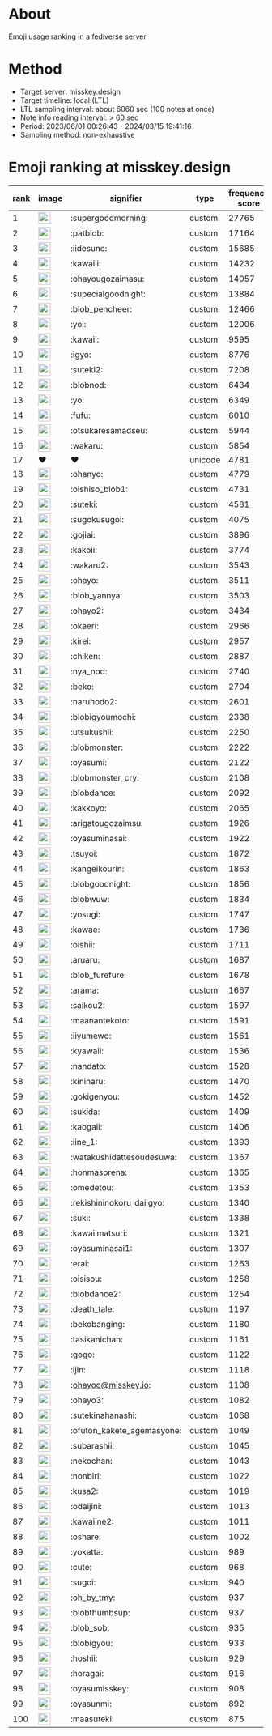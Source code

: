 # About
Emoji usage ranking in a fediverse server

# Method
- Target server: misskey.design
- Target timeline: local (LTL)
- LTL sampling interval: about 6060 sec (100 notes at once)
- Note info reading interval: > 60 sec
- Period: 2023/06/01 00:26:43 - 2024/03/15 19:41:16 
- Sampling method: non-exhaustive

# Emoji ranking at misskey.design

|rank|image|signifier|type|frequency score|
|----|----|----|----|----|
|1|<img height="24" src="https://misskey.design/emoji/supergoodmorning.webp">|:supergoodmorning:|custom|27765|
|2|<img height="24" src="https://misskey.design/emoji/patblob.webp">|:patblob:|custom|17164|
|3|<img height="24" src="https://misskey.design/emoji/iidesune.webp">|:iidesune:|custom|15685|
|4|<img height="24" src="https://misskey.design/emoji/kawaiii.webp">|:kawaiii:|custom|14232|
|5|<img height="24" src="https://misskey.design/emoji/ohayougozaimasu.webp">|:ohayougozaimasu:|custom|14057|
|6|<img height="24" src="https://misskey.design/emoji/supecialgoodnight.webp">|:supecialgoodnight:|custom|13884|
|7|<img height="24" src="https://misskey.design/emoji/blob_pencheer.webp">|:blob_pencheer:|custom|12466|
|8|<img height="24" src="https://misskey.design/emoji/yoi.webp">|:yoi:|custom|12006|
|9|<img height="24" src="https://misskey.design/emoji/kawaii.webp">|:kawaii:|custom|9595|
|10|<img height="24" src="https://misskey.design/emoji/igyo.webp">|:igyo:|custom|8776|
|11|<img height="24" src="https://misskey.design/emoji/suteki2.webp">|:suteki2:|custom|7208|
|12|<img height="24" src="https://misskey.design/emoji/blobnod.webp">|:blobnod:|custom|6434|
|13|<img height="24" src="https://misskey.design/emoji/yo.webp">|:yo:|custom|6349|
|14|<img height="24" src="https://misskey.design/emoji/fufu.webp">|:fufu:|custom|6010|
|15|<img height="24" src="https://misskey.design/emoji/otsukaresamadseu.webp">|:otsukaresamadseu:|custom|5944|
|16|<img height="24" src="https://misskey.design/emoji/wakaru.webp">|:wakaru:|custom|5854|
|17|❤|❤|unicode|4781|
|18|<img height="24" src="https://misskey.design/emoji/ohanyo.webp">|:ohanyo:|custom|4779|
|19|<img height="24" src="https://misskey.design/emoji/oishiso_blob1.webp">|:oishiso_blob1:|custom|4731|
|20|<img height="24" src="https://misskey.design/emoji/suteki.webp">|:suteki:|custom|4581|
|21|<img height="24" src="https://misskey.design/emoji/sugokusugoi.webp">|:sugokusugoi:|custom|4075|
|22|<img height="24" src="https://misskey.design/emoji/gojiai.webp">|:gojiai:|custom|3896|
|23|<img height="24" src="https://misskey.design/emoji/kakoii.webp">|:kakoii:|custom|3774|
|24|<img height="24" src="https://misskey.design/emoji/wakaru2.webp">|:wakaru2:|custom|3543|
|25|<img height="24" src="https://misskey.design/emoji/ohayo.webp">|:ohayo:|custom|3511|
|26|<img height="24" src="https://misskey.design/emoji/blob_yannya.webp">|:blob_yannya:|custom|3503|
|27|<img height="24" src="https://misskey.design/emoji/ohayo2.webp">|:ohayo2:|custom|3434|
|28|<img height="24" src="https://misskey.design/emoji/okaeri.webp">|:okaeri:|custom|2966|
|29|<img height="24" src="https://misskey.design/emoji/kirei.webp">|:kirei:|custom|2957|
|30|<img height="24" src="https://misskey.design/emoji/chiken.webp">|:chiken:|custom|2887|
|31|<img height="24" src="https://misskey.design/emoji/nya_nod.webp">|:nya_nod:|custom|2740|
|32|<img height="24" src="https://misskey.design/emoji/beko.webp">|:beko:|custom|2704|
|33|<img height="24" src="https://misskey.design/emoji/naruhodo2.webp">|:naruhodo2:|custom|2601|
|34|<img height="24" src="https://misskey.design/emoji/blobigyoumochi.webp">|:blobigyoumochi:|custom|2338|
|35|<img height="24" src="https://misskey.design/emoji/utsukushii.webp">|:utsukushii:|custom|2250|
|36|<img height="24" src="https://misskey.design/emoji/blobmonster.webp">|:blobmonster:|custom|2222|
|37|<img height="24" src="https://misskey.design/emoji/oyasumi.webp">|:oyasumi:|custom|2122|
|38|<img height="24" src="https://misskey.design/emoji/blobmonster_cry.webp">|:blobmonster_cry:|custom|2108|
|39|<img height="24" src="https://misskey.design/emoji/blobdance.webp">|:blobdance:|custom|2092|
|40|<img height="24" src="https://misskey.design/emoji/kakkoyo.webp">|:kakkoyo:|custom|2065|
|41|<img height="24" src="https://misskey.design/emoji/arigatougozaimsu.webp">|:arigatougozaimsu:|custom|1926|
|42|<img height="24" src="https://misskey.design/emoji/oyasuminasai.webp">|:oyasuminasai:|custom|1922|
|43|<img height="24" src="https://misskey.design/emoji/tsuyoi.webp">|:tsuyoi:|custom|1872|
|44|<img height="24" src="https://misskey.design/emoji/kangeikourin.webp">|:kangeikourin:|custom|1863|
|45|<img height="24" src="https://misskey.design/emoji/blobgoodnight.webp">|:blobgoodnight:|custom|1856|
|46|<img height="24" src="https://misskey.design/emoji/blobwuw.webp">|:blobwuw:|custom|1834|
|47|<img height="24" src="https://misskey.design/emoji/yosugi.webp">|:yosugi:|custom|1747|
|48|<img height="24" src="https://misskey.design/emoji/kawae.webp">|:kawae:|custom|1736|
|49|<img height="24" src="https://misskey.design/emoji/oishii.webp">|:oishii:|custom|1711|
|50|<img height="24" src="https://misskey.design/emoji/aruaru.webp">|:aruaru:|custom|1687|
|51|<img height="24" src="https://misskey.design/emoji/blob_furefure.webp">|:blob_furefure:|custom|1678|
|52|<img height="24" src="https://misskey.design/emoji/arama.webp">|:arama:|custom|1667|
|53|<img height="24" src="https://misskey.design/emoji/saikou2.webp">|:saikou2:|custom|1597|
|54|<img height="24" src="https://misskey.design/emoji/maanantekoto.webp">|:maanantekoto:|custom|1591|
|55|<img height="24" src="https://misskey.design/emoji/iiyumewo.webp">|:iiyumewo:|custom|1561|
|56|<img height="24" src="https://misskey.design/emoji/kyawaii.webp">|:kyawaii:|custom|1536|
|57|<img height="24" src="https://misskey.design/emoji/nandato.webp">|:nandato:|custom|1528|
|58|<img height="24" src="https://misskey.design/emoji/kininaru.webp">|:kininaru:|custom|1470|
|59|<img height="24" src="https://misskey.design/emoji/gokigenyou.webp">|:gokigenyou:|custom|1452|
|60|<img height="24" src="https://misskey.design/emoji/sukida.webp">|:sukida:|custom|1409|
|61|<img height="24" src="https://misskey.design/emoji/kaogaii.webp">|:kaogaii:|custom|1406|
|62|<img height="24" src="https://misskey.design/emoji/iine_1.webp">|:iine_1:|custom|1393|
|63|<img height="24" src="https://misskey.design/emoji/watakushidattesoudesuwa.webp">|:watakushidattesoudesuwa:|custom|1367|
|64|<img height="24" src="https://misskey.design/emoji/honmasorena.webp">|:honmasorena:|custom|1365|
|65|<img height="24" src="https://misskey.design/emoji/omedetou.webp">|:omedetou:|custom|1353|
|66|<img height="24" src="https://misskey.design/emoji/rekishininokoru_daiigyo.webp">|:rekishininokoru_daiigyo:|custom|1340|
|67|<img height="24" src="https://misskey.design/emoji/suki.webp">|:suki:|custom|1338|
|68|<img height="24" src="https://misskey.design/emoji/kawaiimatsuri.webp">|:kawaiimatsuri:|custom|1321|
|69|<img height="24" src="https://misskey.design/emoji/oyasuminasai1.webp">|:oyasuminasai1:|custom|1307|
|70|<img height="24" src="https://misskey.design/emoji/erai.webp">|:erai:|custom|1263|
|71|<img height="24" src="https://misskey.design/emoji/oisisou.webp">|:oisisou:|custom|1258|
|72|<img height="24" src="https://misskey.design/emoji/blobdance2.webp">|:blobdance2:|custom|1254|
|73|<img height="24" src="https://misskey.design/emoji/death_tale.webp">|:death_tale:|custom|1197|
|74|<img height="24" src="https://misskey.design/emoji/bekobanging.webp">|:bekobanging:|custom|1180|
|75|<img height="24" src="https://misskey.design/emoji/tasikanichan.webp">|:tasikanichan:|custom|1161|
|76|<img height="24" src="https://misskey.design/emoji/gogo.webp">|:gogo:|custom|1122|
|77|<img height="24" src="https://misskey.design/emoji/ijin.webp">|:ijin:|custom|1118|
|78|<img height="24" src="https://misskey.design/emoji/ohayoo.webp">|:ohayoo@misskey.io:|custom|1108|
|79|<img height="24" src="https://misskey.design/emoji/ohayo3.webp">|:ohayo3:|custom|1082|
|80|<img height="24" src="https://misskey.design/emoji/sutekinahanashi.webp">|:sutekinahanashi:|custom|1068|
|81|<img height="24" src="https://misskey.design/emoji/ofuton_kakete_agemasyone.webp">|:ofuton_kakete_agemasyone:|custom|1049|
|82|<img height="24" src="https://misskey.design/emoji/subarashii.webp">|:subarashii:|custom|1045|
|83|<img height="24" src="https://misskey.design/emoji/nekochan.webp">|:nekochan:|custom|1043|
|84|<img height="24" src="https://misskey.design/emoji/nonbiri.webp">|:nonbiri:|custom|1022|
|85|<img height="24" src="https://misskey.design/emoji/kusa2.webp">|:kusa2:|custom|1019|
|86|<img height="24" src="https://misskey.design/emoji/odaijini.webp">|:odaijini:|custom|1013|
|87|<img height="24" src="https://misskey.design/emoji/kawaiine2.webp">|:kawaiine2:|custom|1011|
|88|<img height="24" src="https://misskey.design/emoji/oshare.webp">|:oshare:|custom|1002|
|89|<img height="24" src="https://misskey.design/emoji/yokatta.webp">|:yokatta:|custom|989|
|90|<img height="24" src="https://misskey.design/emoji/cute.webp">|:cute:|custom|968|
|91|<img height="24" src="https://misskey.design/emoji/sugoi.webp">|:sugoi:|custom|940|
|92|<img height="24" src="https://misskey.design/emoji/oh_by_tmy.webp">|:oh_by_tmy:|custom|937|
|93|<img height="24" src="https://misskey.design/emoji/blobthumbsup.webp">|:blobthumbsup:|custom|937|
|94|<img height="24" src="https://misskey.design/emoji/blob_sob.webp">|:blob_sob:|custom|935|
|95|<img height="24" src="https://misskey.design/emoji/blobigyou.webp">|:blobigyou:|custom|933|
|96|<img height="24" src="https://misskey.design/emoji/hoshii.webp">|:hoshii:|custom|929|
|97|<img height="24" src="https://misskey.design/emoji/horagai.webp">|:horagai:|custom|916|
|98|<img height="24" src="https://misskey.design/emoji/oyasumisskey.webp">|:oyasumisskey:|custom|908|
|99|<img height="24" src="https://misskey.design/emoji/oyasunmi.webp">|:oyasunmi:|custom|892|
|100|<img height="24" src="https://misskey.design/emoji/maasuteki.webp">|:maasuteki:|custom|875|
